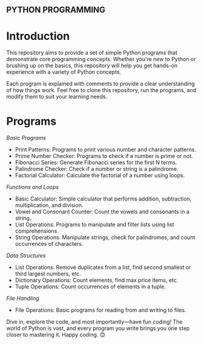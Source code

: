 ## PYTHON PROGRAMMING

# **Introduction**

This repository aims to provide a set of simple Python programs that demonstrate core programming concepts. Whether you're new to Python or brushing up on the basics, this repository will help you get hands-on experience with a variety of Python concepts.

Each program is explained with comments to provide a clear understanding of how things work. Feel free to clone this repository, run the programs, and modify them to suit your learning needs.

# **Programs**

*Basic Programs*
- Print Patterns: Programs to print various number and character patterns.
- Prime Number Checker: Programs to check if a number is prime or not.
- Fibonacci Series: Generate Fibonacci series for the first N terms.
- Palindrome Checker: Check if a number or string is a palindrome.
- Factorial Calculator: Calculate the factorial of a number using loops.
  
*Functions and Loops*
- Basic Calculator: Simple calculator that performs addition, subtraction, multiplication, and division.
- Vowel and Consonant Counter: Count the vowels and consonants in a string.
- List Operations: Programs to manipulate and filter lists using list comprehensions.
- String Operations: Manipulate strings, check for palindromes, and count occurrences of characters.
  
*Data Structures*
- List Operations: Remove duplicates from a list, find second smallest or third largest numbers, etc.
- Dictionary Operations: Count elements, find max price items, etc.
- Tuple Operations: Count occurrences of elements in a tuple.

*File Handling*
- File Operations: Basic programs for reading from and writing to files.



Dive in, explore the code, and most importantly—have fun coding! The world of Python is vast, and every program you write brings you one step closer to mastering it. Happy coding. 😊
